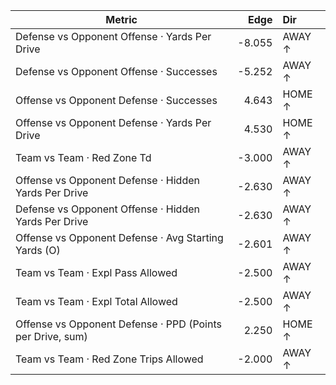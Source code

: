 | Metric | Edge | Dir |
|---|---:|:---|
| Defense vs Opponent Offense · Yards Per Drive | -8.055 | AWAY ↑ |
| Defense vs Opponent Offense · Successes | -5.252 | AWAY ↑ |
| Offense vs Opponent Defense · Successes | 4.643 | HOME ↑ |
| Offense vs Opponent Defense · Yards Per Drive | 4.530 | HOME ↑ |
| Team vs Team · Red Zone Td | -3.000 | AWAY ↑ |
| Offense vs Opponent Defense · Hidden Yards Per Drive | -2.630 | AWAY ↑ |
| Defense vs Opponent Offense · Hidden Yards Per Drive | -2.630 | AWAY ↑ |
| Offense vs Opponent Defense · Avg Starting Yards (O) | -2.601 | AWAY ↑ |
| Team vs Team · Expl Pass Allowed | -2.500 | AWAY ↑ |
| Team vs Team · Expl Total Allowed | -2.500 | AWAY ↑ |
| Offense vs Opponent Defense · PPD (Points per Drive, sum) | 2.250 | HOME ↑ |
| Team vs Team · Red Zone Trips Allowed | -2.000 | AWAY ↑ |
